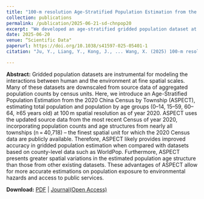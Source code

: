 ```yaml
---
title: "100-m resolution Age-Stratified Population Estimation from the 2020 China Census by Township (ASPECT)"
collection: publications
permalink: /publication/2025-06-21-sd-chnpop20
excerpt: "We developed an age-stratified gridded population dataset at 100 m resolution based on China’s 2020 Census, offering higher spatial accuracy and finer age-specific detail than widely used datasets such as WorldPop."
date: 2025-06-20
venue: “Scientific Data"
paperurl: https://doi.org/10.1038/s41597-025-05401-1
citation: "Ju, Y., Liang, Y., Kong, J., ... Wang, X. (2025) 100-m resolution Age-Stratified Population Estimation from the 2020 China Census by Township (ASPECT). <i>Scientific Data 12</i>, 1058"

---
```


**Abstract:**
Gridded population datasets are instrumental for modeling the interactions between human and the environment at fine spatial scales. Many of these datasets are downscaled from source data of aggregated population counts by census units. Here, we introduce an Age-Stratified Population Estimation from the 2020 China Census by Township (ASPECT), estimating total population and population by age groups (0–14, 15–59, 60–64, ≥65 years old) at 100 m spatial resolution as of year 2020. ASPECT uses the updated source data from the most recent Census of year 2020, incorporating population counts and age structures from nearly all townships (n = 40,718) – the finest spatial unit for which the 2020 Census data are publicly available. Therefore, ASPECT likely provides improved accuracy in gridded population estimation when compared with datasets based on county-level data such as WorldPop. Furthermore, ASPECT presents greater spatial variations in the estimated population age structure than those from other existing datasets. These advantages of ASPECT allow for more accurate estimations on population exposure to environmental hazards and access to public services.

**Download:** [PDF](https://xizewang.github.io/files/2025-06-21-sd-chnpop20.pdf) \| [Journal(Open Access)](https://doi.org/10.1038/s41597-025-05401-1)